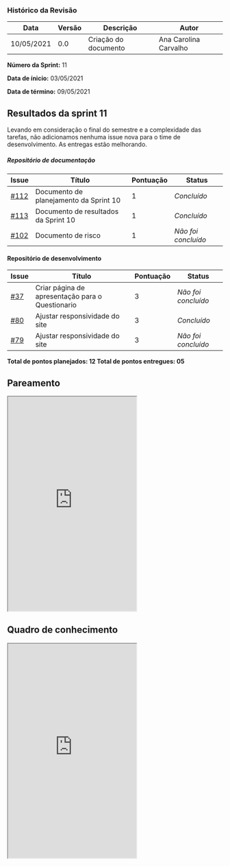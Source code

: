 ### Histórico da Revisão
| Data | Versão | Descrição | Autor |
|---|---|---|---|
| 10/05/2021| 0.0 |Criação do documento | Ana Carolina Carvalho|

**Número da Sprint:** 11

**Data de ínicio:** 03/05/2021

**Data de término:** 09/05/2021

## Resultados da sprint 11
Levando em consideração o final do semestre e a complexidade das tarefas, não adicionamos nenhuma issue nova para o time de desenvolvimento. As entregas estão melhorando. 

##### Repositório de documentação

| Issue | Título | Pontuação | Status |
|---|---|---|---|
|[#112](https://github.com/fga-eps-mds/2020.2-Violeta-Documentacao/issues/112)| Documento de planejamento da Sprint 10 | 1 | _Concluído_ |
|[#113](https://github.com/fga-eps-mds/2020.2-Violeta-Documentacao/issues/113)| Documento de resultados da Sprint 10 | 1 | _Concluído_ |
|[#102](https://github.com/fga-eps-mds/2020.2-Violeta-Documentacao/issues/102)| Documento de risco | 1 | _Não foi concluído_ |

#### Repositório de desenvolvimento

| Issue | Título | Pontuação | Status |
|---|---|---|---|
|[#37](https://github.com/fga-eps-mds/2020.2-violeta-desenvolvimento/issues/37)| Criar página de apresentação para o Questionario | 3 | _Não foi concluído_ |
|[#80](https://github.com/fga-eps-mds/2020.2-Violeta-Desenvolvimento/issues/80)| Ajustar responsividade do site| 3 | _Concluído_ |
|[#79](https://github.com/fga-eps-mds/2020.2-Violeta-Desenvolvimento/issues/79)| Ajustar responsividade do site| 3 | _Não foi concluído_ |

<b>Total de pontos planejados: 12 </b>
<b>Total de pontos entregues: 05 </b>

## Pareamento

<iframe weidth="100%" height="500" src="https://docs.google.com/spreadsheets/d/e/2PACX-1vSUvF3lwINiA2gmoZeLfAFfI-sgInnqEVf4oq7nkh3joRHfGQgwIc63ij0wCB5oJzGtZirY3eT-hLjK/pubhtml?gid=1861389342&amp;single=true&amp;widget=true&amp;headers=false"></iframe>

## Quadro de conhecimento 

<iframe weidth="100%" height="500" src="https://docs.google.com/spreadsheets/d/e/2PACX-1vSKpschz_TJPysoXgFRpq3kRT3bp3M_Y1DKFGRfmKh0oU3mXq8YGjwkznJ8cz-LlN4ZiCX0nLGdXBjj/pubhtml?gid=1916673977&amp;single=true&amp;widget=true&amp;headers=false"><iframe>

## Papéis

**_Scrum Master_:** [Ana Carolina](https://github.com/anacarolcs)

**_Product Owner_:** [Letícia Meneses](https://github.com/mbslet)

**_Arquiteto_ e _DevOps_** [Victor Coelho](https://github.com/victorhdcoelho)

**_UI/UX_:** [Fabiana Ribas](https://github.com/FabianaRibas)

**Equipe de Desenvolvimento:**

- [Pedro Lima](https://github.com/pedrolimass)
- [Philipe Serafim](https://github.com/philipeserafim)
- [Matheus Moreira](https://github.com/mateus-lm)
- [Iago Sousa](https://github.com/iasousa)
- [Wesley Santos](https://github.com/wesleysantos00)

**Autor:** [Ana Carolina](https://github.com/anacarolcs)
